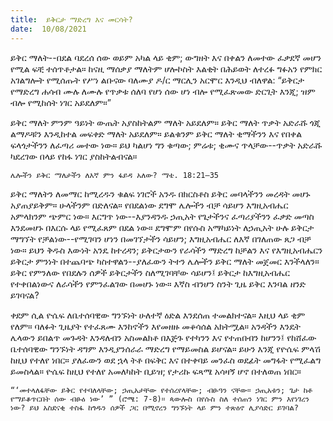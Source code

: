```yaml
---
title:  ይቅርታ ማድረግ እና መርሳት?
date:  10/08/2021
---
```


ይቅር ማለት--በደል ባደረሰ ሰው ወይም አካል ላይ ቂም; ውግዘት እና በቀልን ለመተው ፈቃደኛ መሆን የሚል ፍቺ ተሰጥቶታል። ከናዚ ማሰቃያ ማለትም ሆሎኮስት እልቂት በሕይወት ለተረፉ ግፉአን የምክር አገልግሎት የሚሰጡት የሥነ ልቡናው ባለሙያ ዶ/ር ማርሊን አርሞር እንዲህ ብለዋል: “ይቅርታ የማድረግ ሐሳብ ሙሉ ለሙሉ የጥቃቱ ሰለባ የሆነ ሰው ሆነ ብሎ የሚፈጽመው ድርጊት እንጂ; ዝም ብሎ የሚከሰት ነገር አይደለም።”

ይቅር ማለት ምንም ዓይነት ውጤት አያስከትልም ማለት አይደለም። ይቅር ማለት ጥቃት አድራሹ ጎጂ ልማዶቹን እንዲከተል መፍቀድ ማለት አይደለም። ይልቁንም ይቅር ማለት ቂማችንን እና የበቀል ፍላጎታችንን ለፈጣሪ መተው ነው። ይህ ካልሆነ ግን ቁጣው; ምሬቱ; ቂሙና ጥላቻው--ጥቃት አድራሹ ካደረገው በላይ የከፋ ነገር ያስከትልብናል።

`ሌሎችን ይቅር ማለታችን ለእኛ ምን ፋይዳ አለው? ማቴ. 18:21–35`

ይቅር ማለትን ለመማር ከሚረዱን ቁልፍ ነገሮች አንዱ በክርስቶስ ይቅር መባላችንን መረዳት መሆኑ አያጠያይቅም። ሁላችንም በድለናል። የበደልነው ደግሞ ሌሎችን ብቻ ሳይሆን እግዚአብሔር አምላክንም ጭምር ነው። እርግጥ ነው--እያንዳንዱ ኃጢአት የጌታችንና ፈጣሪያችንን ፈቃድ መጣስ እንደመሆኑ በእርሱ ላይ የሚፈጸም በደል ነው። ደግሞም በየሱስ አማካይነት ለኃጢአት ሁሉ ይቅርታ ማግኘት የቻልነው--የሚገባን ሆነን በመገኘታችን ሳይሆን; እግዚአብሔር ለእኛ በገለጠው ጸጋ ብቻ ነው። ይህን ቅዱስ እውነት አንዴ ከተረዳን; ይቅርታውን የራሳችን ማድረግ ከቻልን እና የእግዚአብሔርን ይቅርታ ምንነት በተጨባጭ ካስተዋልን--ያለፈውን ትተን ሌሎችን ይቅር ማለት መጀመር እንችላለን። ይቅር የምንለው የበደሉን ሰዎች ይቅርታችን ስለሚገባቸው ሳይሆን፤ ይቅርታ ከእግዚአብሔር የተቀበልነውና ለራሳችን የምንፈልገው በመሆኑ ነው። እኛስ ብንሆን ስንት ጊዜ ይቅር እንባል ዘንድ ይገባናል?

ቀደም ሲል ዮሴፍ ለቤተሰባዊው ግንኙነት ሁለተኛ ዕድል እንደሰጠ ተመልክተናል። እዚህ ላይ ቂም የለም። ባለፉት ጊዜያት የተፈጸሙ እንከኖችን እየመዘዙ መቆሳሰል አክትሟል። አንዳችን እንዴት ሌላውን ይበልጥ መጉዳት እንዳለብን አስመልክቶ በእጅጉ የተካንን እና የተጠበብን ከሆንን፤ የከሸፈው ቤተሰባዊው ግንኙነት ዳግም እንዲያንሰራራ ማድረግ የማይመስል ይሆናል። ይሁን እንጂ የዮሴፍ ምላሽ ከዚህ የተለየ ነበር። ያለፈውን ወደ ኋላ ትቶ በፍቅር እና በተቀባይ መንፈስ ወደፊት መግፋት የሚፈልግ ይመስላል። ዮሴፍ ከዚህ የተለየ አመለካከት ቢይዝ; የታሪኩ ፍጻሜ አሳዛኝ ሆኖ በተለወጠ ነበር።

`“‘መተላለፋቸው ይቅር የተባለላቸው; ኃጢአታቸው የተሰረየላቸው; ብፁዓን ናቸው። ኃጢአቱን; ጌታ ከቶ የማይቆጥርበት ሰው ብፁዕ ነው’ ” (ሮሜ: 7-8)። ጳውሎስ በየሱስ ስለ ተሰጠን ነገር ምን እየነገረን ነው? ይህ አስደናቂ ተስፋ ከጎዱን ሰዎች ጋር በሚኖረን ግንኙነት ላይ ምን ተጽዕኖ ሊያሳድር ይገባል?`